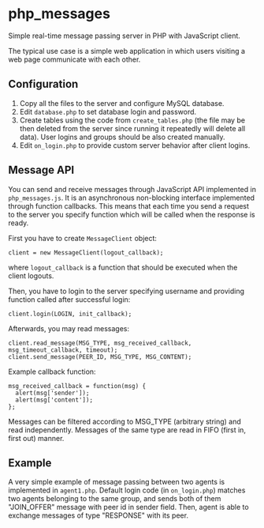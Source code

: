 # php_messages
Simple real-time message passing server in PHP with JavaScript client.

The typical use case is a simple web application in which users visiting a web page communicate with each other.

## Configuration

1. Copy all the files to the server and configure MySQL database.
2. Edit `database.php` to set database login and password.
3. Create tables using the code from `create_tables.php` (the file may be then deleted from the server since running it repeatedly will delete all data). User logins and groups should be also created manually.
4. Edit `on_login.php` to provide custom server behavior after client logins.

## Message API

You can send and receive messages through JavaScript API implemented in `php_messages.js`. It is an asynchronous non-blocking interface implemented through function callbacks. This means that each time you send a request to the server you specify function which will be called when the response is ready.

First you have to create `MessageClient` object:

    client = new MessageClient(logout_callback);
  
where `logout_callback` is a function that should be executed when the client logouts.

Then, you have to login to the server specifying username and providing function called after successful login:

    client.login(LOGIN, init_callback);

Afterwards, you may read messages:

    client.read_message(MSG_TYPE, msg_received_callback, msg_timeout_callback, timeout);
    client.send_message(PEER_ID, MSG_TYPE, MSG_CONTENT);
  
Example callback function:
  
    msg_received_callback = function(msg) {
      alert(msg['sender']);
      alert(msg['content']);
    };
    
Messages can be filtered according to MSG_TYPE (arbitrary string) and read independently. Messages of the same type are read in FIFO (first in, first out) manner.

## Example

A very simple example of message passing between two agents is implemented in `agent1.php`. Default login code (in `on_login.php`) matches two agents belonging to the same group, and sends both of them "JOIN_OFFER" message with peer id in sender field. Then, agent is able to exchange messages of type "RESPONSE" with its peer.
